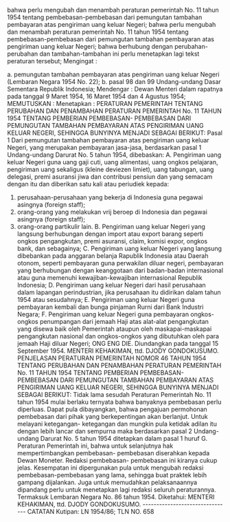  bahwa perlu mengubah dan menambah peraturan pemerintah No. 11 tahun 1954 tentang pembebasan-pembebasan dari pemungutan tambahan pembayaran atas pengiriman uang keluar Negeri; bahwa perlu mengubah dan menambah peraturan pemerintah No. 11 tahun 1954 tentang pembebasan-pembebasan dari pemungutan tambahan pembayaran atas pengiriman uang keluar Negeri; bahwa berhubung dengan perubahan-perubahan dan tambahan-tambahan ini perlu menetapkan lagi tekst peraturan tersebut;
Mengingat :

a. pemungutan tambahan pembayaran atas pengiriman uang keluar Negeri (Lembaran Negara 1954 No. 22);
b. pasal 98 dan 99 Undang-undang Dasar Sementara Republik Indonesia; Mendengar : Dewan Menteri dalam rapatnya pada tanggal 9 Maret 1954, 16 Maret 1954 dan 4 Agustus 1954;
MEMUTUSKAN :
 Menetapkan : PERATURAN PEMERINTAH TENTANG PERUBAHAN DAN PENAMBAHAN PERATURAN PEMERINTAH No. 11 TAHUN 1954 TENTANG PEMBERIAN PEMBEBASAN- PEMBEBASAN DARI PEMUNGUTAN TAMBAHAN PEMBAYARAN ATAS PENGIRIMAN UANG KELUAR NEGERI, SEHINGGA BUNYINYA MENJADI SEBAGAI BERIKUT: Pasal 1 Dari pemungutan tambahan pembayaran atas pengiriman uang keluar Negeri, yang merupakan pembayaran jasa-jasa, berdasarkan pasal 1 Undang-undang Darurat No. 5 tahun 1954, dibebaskan: A. Pengiriman uang keluar Negeri guna uang gaji cuti, uang alimentasi, uang ongkos pelajaran, pengiriman uang sekaligus (kleine deviezen limiet), uang tabungan, uang delegasi, premi asuransi jiwa dan contribusi pensiun dan yang semacam dengan itu dan diberikan satu kali atau periudiek kepada:
1. perusahaan-perusahaan yang bekerja di Indonesia guna pegawai asingnya (foreign staff);
2. orang-orang yang melakukan vrij beroep di Indonesia dan pegawai asingnya (foreign staff);
3. orang-orang partikulir lain. B. Pengiriman uang keluar Negeri yang langsung berhubungan dengan import atau export barang seperti ongkos pengangkutan, premi asuransi, claim, komisi expor, ongkos bank, dan sebagainya; C. Pengiriman uang keluar Negeri yang langsung dibebankan pada anggaran belanja Rapublik Indonesia atau Daerah otonom, seperti pembayaran guna perwakilan diluar negeri, pembayaran yang berhubungan dengan keanggotaan dari badan-badan internasional atau guna memenuhi kewajiban-kewajiban internasional Republik Indonesia; D. Pengiriman uang keluar Negeri dari hasil perusahaan dalam lapangan perindustrian, jika perusahaan itu didirikan dalam tahun 1954 atau sesudahnya; E. Pengiriman uang keluar Negeri guna pembayaran kembali dan bunga pinjaman Rurni dari Bank Industri Negara; F. Pengiriman uang keluar Negeri guna pembayaran ongkos-ongkos penumpangan dari jemaah Haji atas alat-alat pengangkutan yang disewa baik oleh Pemerintah ataupun oleh maskapai-maskapai pengangkutan nasional dan ongkos-ongkos yang dibutuhkan oleh para jemaah Haji diluar Negeri; ONG ENG DIE. Diundangkan pada tanggal 15 September 1954. MENTERI KEHAKIMAN, ttd. DJODY GONDOKUSUMO. PENJELASAN PERATURAN PEMERINTAH NOMOR 46 TAHUN 1954 TENTANG PERUBAHAN DAN PENAMBAHAN PERATURAN PEMERINTAH No. 11 TAHUN 1954 TENTANG PEMBERIAN PEMBEBASAN-PEMBEBASAN DARI PEMUNGUTAN TAMBAHAN PEMBAYARAN ATAS PENGIRIMAN UANG KELUAR NEGERI, SEHINGGA BUNYINYA MENJADI SEBAGAI BERIKUT: Tidak lama sesudah Peraturan Pemerintah No. 11 tahun 1954 mulai berlaku ternyata bahwa banyaknya pembebasan perlu diperluas. Dapat pula dibayangkan, bahwa pengajuan permohonan pembebasan dari pihak yang berkepentingan akan berlanjut. Untuk melayani ketegangan- ketegangan dan mungkin pula ketidak adilan itu dengan lebih lancar dan sempurna maka berdasarkan pasal 2 Undang-undang Darurat No. 5 tahun 1954 ditetapkan dalam pasal 1 huruf G. Peraturan Pemerintah ini, bahwa untuk selanjutnya hak mempertimbangkan pembebasan- pembebasan diserahkan kepada Dewan Moneter. Redaksi pembebasan- pembebasan ini kiranya cukup jelas. Kesempatan ini dipergunakan pula untuk mengubah redaksi pembebasan-pembebasan yang lama, sehingga buat praktek lebih gampang dijalankan. Juga untuk memudahkan pelaksanaannya dipandang perlu untuk menetapkan lagi redaksi seluruh peraturannya. Termaksuk Lembaran Negara No. 86 tahun 1954. Diketahui: MENTERI KEHAKIMAN, ttd. DJODY GONDOKUSUMO. -------------------------------- CATATAN Kutipan: LN 1954/86; TLN NO. 658